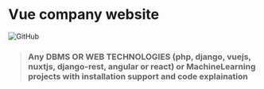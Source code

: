 # Vue company website
![GitHub](https://img.shields.io/github/license/puneethreddyhc/online-shopping-system-advanced)



> ### Any DBMS OR WEB TECHNOLOGIES (php, django, vuejs, nuxtjs, django-rest, angular or react) or MachineLearning projects with installation support and code explaination
